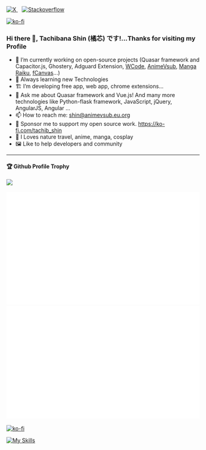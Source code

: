 <p>
  <a href="https://twitter.com/tachib_shin">
    <img src="https://img.shields.io/twitter/follow/tachib_shin?label=Follow%20Tachibana%20Shin&style=social" alt="X">
  </a>&ensp;
  <a href="https://stackoverflow.com/users/12342919/tachibana-shin?tab=profile">
    <img src="https://img.shields.io/stackexchange/stackoverflow/r/12342919?color=orange" alt="Stackoverflow">
  </a>
</p>

[![ko-fi](https://ko-fi.com/img/githubbutton_sm.svg)](https://ko-fi.com/P5P3MM3H6)


### Hi there 👋, Tachibana Shin (橘芯) です!...Thanks for visiting my Profile


- 🔭 I’m currently working on open-source projects (Quasar framework and Capacitor.js, Ghostery, Adguard Extension,  [WCode](https://github.com/wcode), [AnimeVsub](https://github.com/anime-vsub), [Manga Raiku](https://github.com/manga-raiku), [fCanvas](https://github.com/fcanvas)...)
- 🌱 Always learning new Technologies
- 🏗 I’m developing free app, web app, chrome extensions...
- 💬 Ask me about Quasar framework and Vue.js! And many more technologies like Python-flask framework, JavaScript, jQuery, AngularJS, Angular ...
- 📫 How to reach me: shin@animevsub.eu.org
- 💖 Sponsor me to support my open source work. https://ko-fi.com/tachib_shin
- 🌴 I Loves nature travel, anime, manga, cosplay
- 🖼️ Like to help developers and community
---

<div>
  <h4>🏆 Github Profile Trophy</h4>
  <img src="https://github-profile-trophy.vercel.app/?username=tachibana-shin&theme=dark&column=7"/>
</div>

![status](https://github.com/tachibana-shin/github-stats/blob/master/generated/overview.svg#gh-dark-mode-only)
![languages-all](https://github.com/tachibana-shin/github-stats/blob/master/generated/languages.svg#gh-dark-mode-only)
<!-- ![stats](https://github-readme-stats.vercel.app/api?username=tachibana-shin&show_icons=true&theme=highcontrast&hide_border=true) -->
<!-- ![languages](https://github-readme-stats.vercel.app/api/top-langs/?username=tachibana-shin&layout=compact&theme=highcontrast&hide_border=true) -->
<!-- ![top](https://github-profile-summary-cards.vercel.app/api/cards/profile-details?username=tachibana-shin&theme=radical) -->
<!-- ![rank](https://github-readme-streak-stats.herokuapp.com/?user=tachibana-shin&theme=yellowdark&hide_border=true)
![activity](https://activity-graph.herokuapp.com/graph?username=tachibana-shin&bg_color=000000&color=D9D9D9&line=FCFF00&point=FFFFFF&hide_border=true) -->
<!-- ![trophy](https://github-profile-trophy.vercel.app/?username=tachibana-shin&row=2&column=3&theme=dark_lover) -->

[![ko-fi](https://ko-fi.com/img/githubbutton_sm.svg)](https://ko-fi.com/P5P3MM3H6)

[![My Skills](
https://skillicons.dev/icons?i=ts,babel,regex,rollupjs,vite,vitest,vue,nuxtjs,pnpm,react,svelte,lit,alpinejs,jquery,jest,cypress,selenium,bun,elysia,fastapi,deno,rust,cpp,lua,ocaml,wasm,php,laravel,mysql,postgres,sqlite,supabase,flutter,dart,swift,firebase,netlify,bootstrap,sass,windicss,pug,apple,arduino,astro,bash,bots,powershell,py,graphql,vscode,vim
)](https://skillicons.dev)
